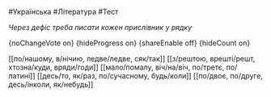 #Українська #Література #Тест

*Через дефіс треба писати кожен прислівник у рядку*

{noChangeVote on}
{hideProgress on}
{shareEnable off}
{hideCount on}

[[по/нашому, в/нічию, ледве/ледве, сяк/так]]
[[з/рештою, врешті/решт, хтозна/куди, вряди/годи]]
[[мало/помалу, віч/на/віч, по/третє, по/латині]]
[[десь/то, як/раз, по/сучасному, будь/коли]]
[[по/двоє, по/друге, десь/інколи, як/небудь]]
